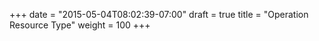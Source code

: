 +++
date = "2015-05-04T08:02:39-07:00"
draft = true
title = "Operation Resource Type"
weight = 100
+++


